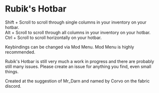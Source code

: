 # Rubik's Hotbar

Shift + Scroll to scroll through single columns in your inventory on your hotbar.  
Alt + Scroll to scroll through all columns in your inventory on your hotbar.  
Ctrl + Scroll to scroll horizontally on your hotbar.  

Keybindings can be changed via Mod Menu. Mod Menu is highly recommended.  

Rubik's Hotbar is still very much a work in progress and there are probably still many issues. Please create an issue for anything you find, even small things.  

Created at the suggestion of Mr_Darn and named by Corvo on the fabric discord.  
